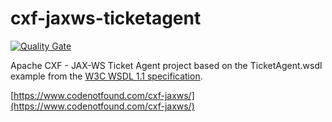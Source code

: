 # cxf-jaxws-ticketagent

[![Quality Gate](https://sonarqube.com/api/badges/gate?key=com.codenotfound:cxf-jaxws-ticketagent)](https://sonarqube.com/dashboard/index/com.codenotfound:cxf-jaxws-ticketagent)

Apache CXF - JAX-WS Ticket Agent project based on the TicketAgent.wsdl example from the [W3C WSDL 1.1 specification](https://www.w3.org/TR/wsdl11elementidentifiers/#Iri-ref-ex).

[https://www.codenotfound.com/cxf-jaxws/](https://www.codenotfound.com/cxf-jaxws/)
